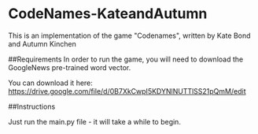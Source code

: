 # CodeNames-KateandAutumn

This is an implementation of the game "Codenames", written by Kate Bond and Autumn Kinchen

##Requirements
In order to run the game, you will need to download the GoogleNews pre-trained word vector.

You can download it here:
https://drive.google.com/file/d/0B7XkCwpI5KDYNlNUTTlSS21pQmM/edit

##Instructions

Just run the main.py file - it will take a while to begin.
